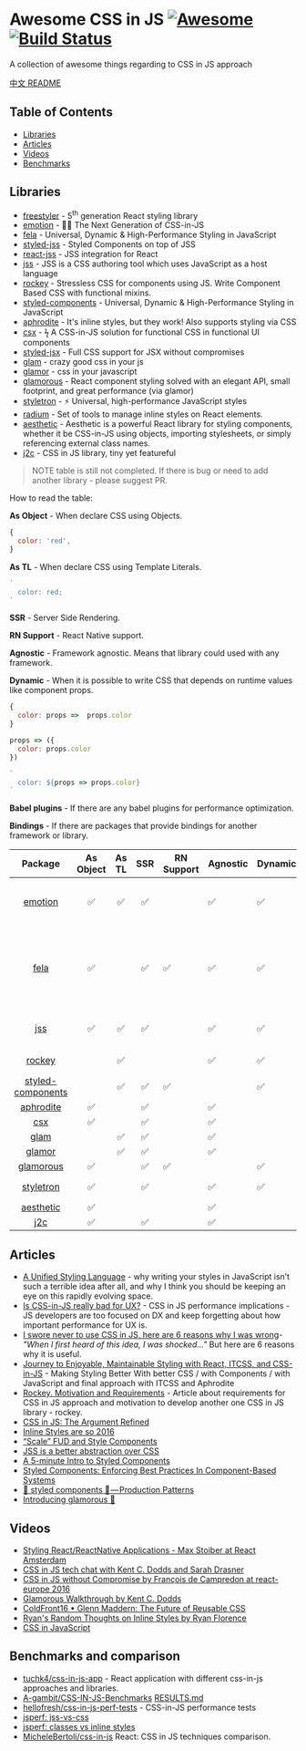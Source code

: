 # Awesome CSS in JS [![Awesome](https://cdn.rawgit.com/sindresorhus/awesome/d7305f38d29fed78fa85652e3a63e154dd8e8829/media/badge.svg)](https://github.com/sindresorhus/awesome) [![Build Status](https://travis-ci.org/tuchk4/awesome-css-in-js.svg?branch=master)](https://travis-ci.org/tuchk4/awesome-css-in-js)

A collection of awesome things regarding to CSS in JS approach

[中文 README](README-ZH_CN.md)
## Table of Contents

- [Libraries](#libraries)
- [Articles](#articles)
- [Videos](#videos)
- [Benchmarks](#benchmarks)

## Libraries

- [freestyler](https://github.com/streamich/freestyler) - 5<sup>th</sup> generation React styling library
- [emotion](https://emotion.sh/) - 👩‍🎤 The Next Generation of CSS-in-JS
- [fela](https://github.com/rofrischmann/fela/) - Universal, Dynamic & High-Performance Styling in JavaScript
- [styled-jss](https://github.com/cssinjs/styled-jss) - Styled Components on top of JSS
- [react-jss](https://github.com/cssinjs/react-jss) - JSS integration for React
- [jss](https://github.com/cssinjs/jss) - JSS is a CSS authoring tool which uses JavaScript as a host language
- [rockey](https://github.com/tuchk4/rockey) - Stressless CSS for components using JS. Write Component Based CSS with functional mixins.
- [styled-components](https://github.com/styled-components/styled-components) - Universal, Dynamic & High-Performance Styling in JavaScript
- [aphrodite](https://github.com/Khan/aphrodite) - It's inline styles, but they work! Also supports styling via CSS
- [csx](https://github.com/jxnblk/cxs) - ϟ A CSS-in-JS solution for functional CSS in functional UI components
- [styled-jsx](https://github.com/zeit/styled-jsx) - Full CSS support for JSX without compromises
- [glam](https://github.com/threepointone/glam) - crazy good css in your js
- [glamor](https://github.com/threepointone/glamor) - css in your javascript
- [glamorous](https://github.com/paypal/glamorous) - React component styling solved with an elegant API, small footprint, and great performance (via glamor)
- [styletron](https://github.com/rtsao/styletron) - ⚡️ Universal, high-performance JavaScript styles
- [radium](https://github.com/FormidableLabs/radium) - Set of tools to manage inline styles on React elements.
- [aesthetic](https://github.com/milesj/aesthetic) - Aesthetic is a powerful React library for styling components, whether it be CSS-in-JS using objects, importing stylesheets, or simply referencing external class names.
- [j2c](https://github.com/j2css/j2c) - CSS in JS library, tiny yet featureful


> NOTE table is still not completed. If there is bug or need to add another library - please suggest PR.

How to read the table:

**As Object** - When declare CSS using Objects.
```js
{
  color: 'red',
}
```

**As TL** - When declare CSS using Template Literals.
```js
`
  color: red;
`
```

**SSR** - Server Side Rendering.

**RN Support** - React Native support.

**Agnostic** - Framework agnostic. Means that library could used with any framework.

**Dynamic** - When it is possible to write CSS that depends on runtime values like component props.
```js
{
  color: props =>  props.color
}
```

```js
props => ({
  color: props.color
})
```

```js
`
  color: ${props => props.color}
`
```

**Babel plugins** - If there are any babel plugins for performance optimization.

**Bindings** - If there are packages that provide bindings for another framework or library.

| Package | As Object | As TL | SSR | RN Support | Agnostic | Dynamic | Babel plugins | Bindings |
|:-----------------:|:-------------:|:------------------------:|:--------------------:|----------------------|--------------------|-------------|---------------|----------|
| [emotion](https://github.com/emotion-js/emotion) | ✅ | ✅ | ✅ |  | ✅ | ✅ | ✅ | react-emotion, preact-emotion |
| [fela](https://github.com/rofrischmann/fela/) | ✅ |  | ✅ | ✅ | ✅ | ✅ |  | [react-fela](http://fela.js.org/docs/guides/UsageWithReact.html) [native-fela](http://fela.js.org/docs/guides/UsageWithReactNative.html) [preact-fela](http://fela.js.org/docs/guides/UsageWithPreact.html) [inferno-fela](http://fela.js.org/docs/guides/UsageWithInferno.html) |
| [jss](https://github.com/cssinjs/jss) | ✅ | ✅ | ✅ |  | ✅ | ✅ | ✅ | [react-jss](https://github.com/cssinjs/react-jss) [styled-jss](https://github.com/cssinjs/styled-jss) |
| [rockey](https://github.com/tuchk4/rockey) |  | ✅ |  |  | ✅ | ✅ |  | [rockey-react](https://github.com/tuchk4/rockey/tree/master/packages/rockey-react) |
| [styled-components](https://github.com/styled-components/styled-components) |  | ✅ | ✅ | ✅ |  | ✅ | ✅ |  |
| [aphrodite](https://github.com/Khan/aphrodite) | ✅ |  | ✅ |  | ✅ |  |  |  |
| [csx](https://github.com/jxnblk/cxs) | ✅ |  | ✅ |  | ✅ |  |  |  |
| [glam](https://github.com/threepointone/glam) |  | ✅ | ✅ |  | ✅ |  | ✅ |  |
| [glamor](https://github.com/threepointone/glamor) |  | ✅ | ✅ |  | ✅ |  | ✅ |  |
| [glamorous](https://github.com/paypal/glamorous) | ✅ |  | ✅ | ✅ |  | ✅ |  |  |
| [styletron](https://github.com/rtsao/styletron) | ✅ |  | ✅ |  | ✅ | ✅ |  | [styletron-react](https://github.com/rtsao/styletron#using-styletron-with-react) |
| [aesthetic](https://github.com/milesj/aesthetic) | ✅ |  |  |  | ✅ |  |  |  |
| [j2c](https://github.com/j2css/j2c) | ✅ |  | ✅ |  | ✅ |  |  |  | |


## Articles

- [A Unified Styling Language](https://medium.com/seek-blog/a-unified-styling-language-d0c208de2660) - why writing your styles in JavaScript isn’t such a terrible idea after all, and why I think you should be keeping an eye on this rapidly evolving space.
- [Is CSS-in-JS really bad for UX?](https://medium.com/@okonetchnikov/is-css-in-js-really-bad-for-ux-e9cce7b2da83) - CSS in JS performance implications - JS developers are too focused on DX and keep forgetting about how important performance for UX is.
- [I swore never to use CSS in JS, here are 6 reasons why I was wrong](https://hackernoon.com/i-swore-never-to-use-css-in-js-here-are-6-reasons-why-i-was-wrong-541fe3dfdeb7)- *"When I first heard of this idea, I was shocked..."* But here are 6 reasons why it is useful.
- [Journey to Enjoyable, Maintainable Styling with React, ITCSS, and CSS-in-JS](https://medium.com/maintainable-react-apps/journey-to-enjoyable-maintainable-styling-with-react-itcss-and-css-in-js-632cfa9c70d6) - Making Styling Better With better CSS / with Components / with JavaScript and final approach with ITCSS and Aphrodite
- [Rockey. Motivation and Requirements](https://medium.com/@tuchk4/rockey-motivation-and-requirements-f787d1ed61e0) - Article about requirements for CSS in JS approach and motivation to develop another one CSS in JS library - rockey.
- [CSS in JS: The Argument Refined](https://medium.com/@steida/css-in-js-the-argument-refined-471c7eb83955)
- [Inline Styles are so 2016](https://medium.com/yplan-eng/inline-styles-are-so-2016-f100b79dafe1)
- [“Scale” FUD and Style Components](https://medium.learnreact.com/scale-fud-and-style-components-c0ce87ec9772)
- [JSS is a better abstraction over CSS](https://top.fse.guru/jss-is-css-d7d41400b635)
- [A 5-minute Intro to Styled Components](https://medium.freecodecamp.com/a-5-minute-intro-to-styled-components-41f40eb7cd55)
- [Styled Components: Enforcing Best Practices In Component-Based Systems](https://www.smashingmagazine.com/2017/01/styled-components-enforcing-best-practices-component-based-systems/)
- [💅 styled components 💅 — Production Patterns](https://medium.com/@jamiedixon/styled-components-production-patterns-c22e24b1d896)
- [Introducing glamorous 💄](https://hackernoon.com/introducing-glamorous-fb3c9f4ed20e)

## Videos
- [Styling React/ReactNative Applications - Max Stoiber at React Amsterdam](https://www.youtube.com/watch?v=bIK2NwoK9xk)
- [CSS in JS tech chat with Kent C. Dodds and Sarah Drasner](https://www.youtube.com/watch?v=BXOF_8jDdf8)
- [CSS in JS without Compromise by François de Campredon at react-europe 2016](https://www.youtube.com/watch?v=DGEFNBYJRps)
- [Glamorous Walkthrough by Kent C. Dodds](https://www.youtube.com/watch?v=lmrQTpJ_3PM)
- [ColdFront16 • Glenn Maddern: The Future of Reusable CSS](https://www.youtube.com/watch?v=XR6eM_5pAb0)
- [Ryan's Random Thoughts on Inline Styles by Ryan Florence](https://www.youtube.com/watch?v=EkPcGS4TzdQ)
- [CSS in JavaScript](https://www.manning.com/livevideo/css-in-javascript-with-styled-components-and-react)


## Benchmarks and comparison
- [tuchk4/css-in-js-app](https://github.com/tuchk4/css-in-js-app) - React application with different css-in-js approaches and libraries.
- [A-gambit/CSS-IN-JS-Benchmarks](https://github.com/A-gambit/CSS-IN-JS-Benchmarks) [RESULTS.md](https://github.com/A-gambit/CSS-IN-JS-Benchmarks/blob/master/RESULT.md)
- [hellofresh/css-in-js-perf-tests](https://github.com/hellofresh/css-in-js-perf-tests) - CSS-in-JS performance tests
- [jsperf: jss-vs-css](https://jsperf.com/jss-vs-css/3)
- [jsperf: classes vs inline styles](https://jsperf.com/classes-vs-inline-styles/4)
- [MicheleBertoli/css-in-js](https://github.com/MicheleBertoli/css-in-js) React: CSS in JS techniques comparison.
